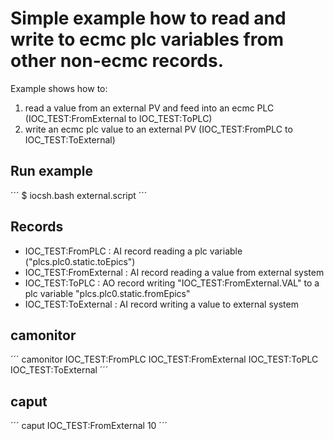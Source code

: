 # Simple example how to read and write to ecmc plc variables from other non-ecmc records.
Example shows how to:
1. read a value from an external PV and feed into an ecmc PLC (IOC_TEST:FromExternal to IOC_TEST:ToPLC)
2. write an ecmc plc value to an external PV (IOC_TEST:FromPLC to IOC_TEST:ToExternal)

## Run example
´´´
$ iocsh.bash external.script
´´´

## Records
* IOC_TEST:FromPLC      : AI record reading a plc variable ("plcs.plc0.static.toEpics")
* IOC_TEST:FromExternal : AI record reading a value from external system
* IOC_TEST:ToPLC        : AO record writing "IOC_TEST:FromExternal.VAL" to a plc variable "plcs.plc0.static.fromEpics"
* IOC_TEST:ToExternal   : AI record writing a value to external system

## camonitor
´´´
camonitor IOC_TEST:FromPLC IOC_TEST:FromExternal IOC_TEST:ToPLC IOC_TEST:ToExternal
´´´

## caput
´´´
caput IOC_TEST:FromExternal 10
´´´
